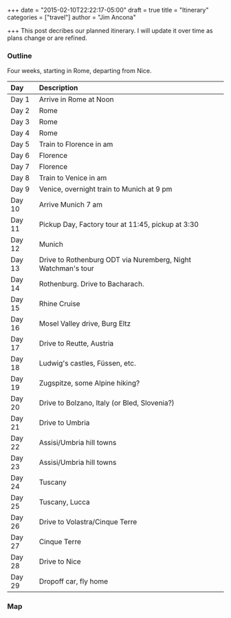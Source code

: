 +++
date = "2015-02-10T22:22:17-05:00"
draft = true
title = "Itinerary"
categories = ["travel"]
author = "Jim Ancona"

+++
This post decribes our planned itinerary. I will update it over time
as plans change or are refined.

### Outline
Four weeks, starting in Rome, departing from Nice.

Day    | Description
:--    | :-----------
Day 1  | Arrive in Rome at Noon
Day 2  | Rome
Day 3  | Rome
Day 4  | Rome
Day 5  | Train to Florence in am
Day 6  | Florence
Day 7  | Florence
Day 8  | Train to Venice in am
Day 9  | Venice, overnight train to Munich at 9 pm
Day 10 | Arrive Munich 7 am
Day 11 | Pickup Day, Factory tour at 11:45, pickup at 3:30
Day 12 | Munich
Day 13 | Drive to Rothenburg ODT via Nuremberg, Night Watchman's tour
Day 14 | Rothenburg. Drive to Bacharach.
Day 15 | Rhine Cruise
Day 16 | Mosel Valley drive, Burg Eltz
Day 17 | Drive to Reutte, Austria
Day 18 | Ludwig's castles, Füssen, etc.
Day 19 | Zugspitze, some Alpine hiking?
Day 20 | Drive to Bolzano, Italy (or Bled, Slovenia?) 
Day 21 | Drive to Umbria
Day 22 | Assisi/Umbria hill towns
Day 23 | Assisi/Umbria hill towns
Day 24 | Tuscany
Day 25 | Tuscany, Lucca
Day 26 | Drive to Volastra/Cinque Terre
Day 27 | Cinque Terre
Day 28 | Drive to Nice
Day 29 | Dropoff car, fly home


### Map
